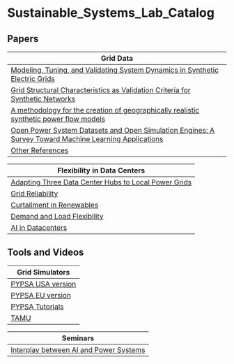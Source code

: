 # Sustainable_Systems_Lab_Catalog

## Papers

| Grid Data                                               |
|----------------------------------------------------|
| [Modeling, Tuning, and Validating System Dynamics in Synthetic Electric Grids](https://ieeexplore.ieee.org/document/8334287)             |
| [Grid Structural Characteristics as Validation Criteria for Synthetic Networks](https://ieeexplore.ieee.org/document/7725528)            |
| [A methodology for the creation of geographically realistic synthetic power flow models](https://ieeexplore.ieee.org/document/7459256) |
| [Open Power System Datasets and Open Simulation Engines: A Survey Toward Machine Learning Applications](https://ieeexplore.ieee.org/abstract/document/11015807)   |
| [Other References](https://electricgrids.engr.tamu.edu/references/)   |

| Flexibility in Data Centers                                               |
|----------------------------------------------------|
| [Adapting Three Data Center Hubs to Local Power Grids](https://spectrum.ieee.org/dcflex-data-center-flexibility)             |
| [Grid Reliability](https://dl.acm.org/doi/abs/10.1145/3632775.3661959)            |
| [Curtailment in Renewables](https://dl.acm.org/doi/abs/10.1145/3649432.3649434) |
| [Demand and Load Flexibility](https://dukespace.lib.duke.edu/items/bb350296-d7a1-4d8f-acb0-2fba9b1f03de)   |
| [AI in Datacenters](https://arxiv.org/abs/2301.03148)   |

## Tools and Videos

| Grid Simulators                                               |
|----------------------------------------------------|
| [PYPSA USA version](https://pypsa-usa.readthedocs.io/en/latest/)             |
| [PYPSA EU version](https://pypsa-eur.readthedocs.io/en/latest/)            |
| [PYPSA Tutorials](https://pypsa-eur.readthedocs.io/en/latest/tutorial.html) |
| [TAMU](https://electricgrids.engr.tamu.edu/) |

| Seminars                                               |
|----------------------------------------------------|
| [Interplay between AI and Power Systems](https://www.youtube.com/watch?v=jpv1Iqas4kw)             |
